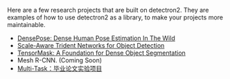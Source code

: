 
Here are a few research projects that are built on detectron2.
They are examples of how to use detectron2 as a library, to make your projects more
maintainable.

+ [DensePose: Dense Human Pose Estimation In The Wild](DensePose)
+ [Scale-Aware Trident Networks for Object Detection](TridentNet)
+ [TensorMask: A Foundation for Dense Object Segmentation](TensorMask)
+ Mesh R-CNN.  (Coming Soon)
+ [Multi-Task：毕业论文实验项目](MultiTask)
